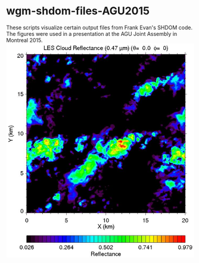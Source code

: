 # wgm-shdom-files-AGU2015
These scripts visualize certain output files from Frank Evan's SHDOM code.  The figures were used in a presentation at the AGU Joint Assembly in Montreal 2015.
![Reflectance image of the Cloud field used for these calculations](data-adjoint2/les0822nh15t13_aer008_w0.646a_idir01.png)
